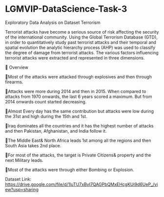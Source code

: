 # LGMVIP-DataScience-Task-3
Exploratory Data Analysis on Dataset Terrorism

Terrorist attacks have become a serious source of risk affecting the security of the international community. Using the Global Terrorism Database (GTD), in order to quantitatively study past terrorist attacks and their temporal and spatial evolution the analytic hierarchy process (AHP) was used to classify the degree of damage from terrorist attacks. The various factors influencing terrorist attacks were extracted and represented in three dimensions.


📓 Overview

🔸Most of the attacks were attacked through explosives and then through firearms.

🔸Attacks were more during 2014 and then in 2015. When compared to attacks from 1970 onwards, the last 6 years scored a maximum. But from 2014 onwards count started decreasing.

🔸Almost Every day has the same contribution but attacks were low during the 31st and high during the 15th and 1st.

🔸Iraq dominates all the countries and it has the highest number of attacks and then Pakistan, Afghanistan, and India follow it.

🔸The Middle East& North Africa leads 1st among all the regions and then South Asia takes 2nd place.

🔸For most of the attacks, the target is Private Citizens& property and the next Military leads.

🔸Most of the attacks were through either Bombing or Explosion.


Dataset Link:
https://drive.google.com/file/d/1luTU7xBvI7QAGPbQMxEHcgKUi9d6UeP_/view?usp=sharing
